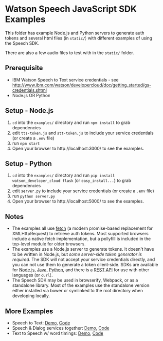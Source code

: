 Watson Speech JavaScript SDK Examples
=====================================

This folder has example Node.js and Python servers to generate auth tokens and 
several html files (in `static/`) with different examples of using the Speech SDK. 

There are also a few audio files to test with in the `static/` folder.


Prerequisite
------------

* IBM Watson Speech to Text service credentials - see http://www.ibm.com/watson/developercloud/doc/getting_started/gs-credentials.shtml
* Node.js OR Python


Setup - Node.js
---------------

1. `cd` into the `examples/` directory and run `npm install` to grab dependencies
2. edit `tts-token.js` and `stt-token.js` to include your service credentials (or create a `.env` file)
3. run `npm start`
4. Open your browser to http://localhost:3000/ to see the examples.


Setup - Python
--------------

1. `cd` into the `examples/` directory and run `pip install watson_developer_cloud flask` (or `easy_install...`) to grab dependencies
2. edit `server.py` to include your service credentials (or create a `.env` file)
3. run `python server.py`
4. Open your browser to http://localhost:5000/ to see the examples.


Notes
-----

* The examples all use [fetch](https://developer.mozilla.org/en-US/docs/Web/API/Fetch_API) (a modern promise-based replacement for XMLHttpRequest) to retrieve auth tokens. 
  Most supported browsers include a native fetch implementation, but a pollyfill is included in the top-level module for older browsers.
* The examples use a Node.js server to generate tokens. It doesn't have to be written in Node.js, but *some server-side token generator is required*. 
  The SDK will not accept your service credentials directly, and you can not use them to generate a token client-side. 
  SDKs are available for [Node.js](https://github.com/watson-developer-cloud/node-sdk#authorization), 
  [Java](https://github.com/watson-developer-cloud/java-sdk), 
  [Python](https://github.com/watson-developer-cloud/python-sdk/blob/master/examples/authorization_v1.py), 
  and there is a [REST API](http://www.ibm.com/smarterplanet/us/en/ibmwatson/developercloud/doc/getting_started/gs-tokens.shtml) 
  for use with other languages (or `curl`).
* The Speech SDK may be used in browserify, Webpack, or as a standalone library.
  Most of the examples use the standalone version either installed via bower or symlinked to the root directory when developing locally.


More Examples
-------------

* Speech to Text: [Demo](https://speech-to-text-demo.mybluemix.net/), [Code](https://github.com/watson-developer-cloud/speech-to-text-nodejs)
* Speech & Dialog services together: [Demo](https://speech-dialog.mybluemix.net/), [Code](https://github.com/nfriedly/speech-dialog)
* Text to Speech w/ word timings: [Demo](http://watson-tts-timing.mybluemix.net/), [Code](https://github.com/nfriedly/tts-timing)
